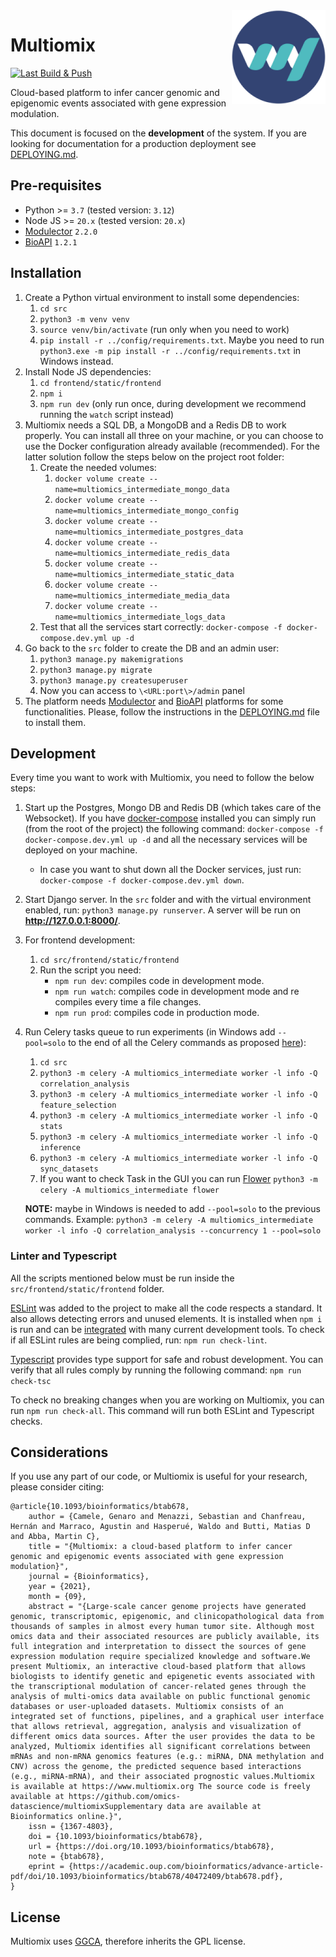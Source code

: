 <img align="right" src="src/frontend/static/frontend/img/logo-readme.png" alt="Multiomix logo">

# Multiomix

[![Last Build & Push](https://github.com/omics-datascience/multiomix/actions/workflows/main-wf.yaml/badge.svg)](https://github.com/omics-datascience/multiomix/actions/workflows/main-wf.yaml)

Cloud-based platform to infer cancer genomic and epigenomic events associated with gene expression modulation.

This document is focused on the **development** of the system. If you are looking for documentation for a production deployment see [DEPLOYING.md](DEPLOYING.md).


## Pre-requisites

- Python >= `3.7` (tested version: `3.12`)
- Node JS >= `20.x` (tested version: `20.x`)
- [Modulector][modulector] `2.2.0`
- [BioAPI][bioapi] `1.2.1`


## Installation 

1. Create a Python virtual environment to install some dependencies:
    1. `cd src`
    1. `python3 -m venv venv`
    1. `source venv/bin/activate` (run only when you need to work)
    1. `pip install -r ../config/requirements.txt`. Maybe you need to run `python3.exe -m pip install -r ../config/requirements.txt` in Windows instead.
1. Install Node JS dependencies:
    1. `cd frontend/static/frontend`
    1. `npm i`
    1. `npm run dev` (only run once, during development we recommend running the `watch` script instead)
1. Multiomix needs a SQL DB, a MongoDB and a Redis DB to work properly. You can install all three on your machine, or you can choose to use the Docker configuration already available (recommended). For the latter solution follow the steps below on the project root folder:
    1. Create the needed volumes:
       1. `docker volume create --name=multiomics_intermediate_mongo_data`
       1. `docker volume create --name=multiomics_intermediate_mongo_config`
       1. `docker volume create --name=multiomics_intermediate_postgres_data`
       1. `docker volume create --name=multiomics_intermediate_redis_data`
       1. `docker volume create --name=multiomics_intermediate_static_data`
       1. `docker volume create --name=multiomics_intermediate_media_data`
       1. `docker volume create --name=multiomics_intermediate_logs_data`
    1. Test that all the services start correctly: `docker-compose -f docker-compose.dev.yml up -d`
1. Go back to the `src` folder to create the DB and an admin user: 
    1. `python3 manage.py makemigrations`
    1. `python3 manage.py migrate`
    1. `python3 manage.py createsuperuser`
    1. Now you can access to `\<URL:port\>/admin` panel
1. The platform needs [Modulector][modulector] and [BioAPI][bioapi] platforms for some functionalities. Please, follow the instructions in the [DEPLOYING.md](DEPLOYING.md#modulector-and-bioapi-integration) file to install them.


## Development

Every time you want to work with Multiomix, you need to follow the below steps:

1. Start up the Postgres, Mongo DB and Redis DB (which takes care of the Websocket). If you have [docker-compose](https://docs.docker.com/compose/install/) installed you can simply run (from the root of the project) the following command: `docker-compose -f docker-compose.dev.yml up -d` and all the necessary services will be deployed on your machine.
    - In case you want to shut down all the Docker services, just run: `docker-compose -f docker-compose.dev.yml down`.
1. Start Django server. In the `src` folder and with the virtual environment enabled, run: `python3 manage.py runserver`. A server will be run on __http://127.0.0.1:8000/__.
1. For frontend development:
    1. `cd src/frontend/static/frontend`
    1. Run the script you need:
        - `npm run dev`: compiles code in development mode.
        - `npm run watch`: compiles code in development mode and re compiles every time a file changes.
        - `npm run prod`: compiles code in production mode.
1. Run Celery tasks queue to run experiments (in Windows add `--pool=solo` to the end of all the Celery commands as proposed [here][windows-celery]):
   1. `cd src`
   1. `python3 -m celery -A multiomics_intermediate worker -l info -Q correlation_analysis`
   1. `python3 -m celery -A multiomics_intermediate worker -l info -Q feature_selection`
   1. `python3 -m celery -A multiomics_intermediate worker -l info -Q stats`
   1. `python3 -m celery -A multiomics_intermediate worker -l info -Q inference`
   1. `python3 -m celery -A multiomics_intermediate worker -l info -Q sync_datasets`
   1. If you want to check Task in the GUI you can run [Flower](https://flower.readthedocs.io/en/latest/index.html) `python3 -m celery -A multiomics_intermediate flower`

    **NOTE:** maybe in Windows is needed to add `--pool=solo` to the previous commands. Example: `python3 -m celery -A multiomics_intermediate worker -l info -Q correlation_analysis --concurrency 1 --pool=solo`


### Linter and Typescript

All the scripts mentioned below must be run inside the `src/frontend/static/frontend` folder.

[ESLint](https://eslint.org/) was added to the project to make all the code respects a standard. It also allows detecting errors and unused elements. It is installed when `npm i` is run and can be [integrated](https://eslint.org/docs/user-guide/integrations) with many current development tools. To check if all ESLint rules are being complied, run: `npm run check-lint`.

[Typescript](https://www.typescriptlang.org/) provides type support for safe and robust development. You can verify that all rules comply by running the following command: `npm run check-tsc`

To check no breaking changes when you are working on Multiomix, you can run `npm run check-all`. This command will run both ESLint and Typescript checks.


## Considerations

If you use any part of our code, or Multiomix is useful for your research, please consider citing:

```
@article{10.1093/bioinformatics/btab678,
    author = {Camele, Genaro and Menazzi, Sebastian and Chanfreau, Hernán and Marraco, Agustin and Hasperué, Waldo and Butti, Matias D and Abba, Martin C},
    title = "{Multiomix: a cloud-based platform to infer cancer genomic and epigenomic events associated with gene expression modulation}",
    journal = {Bioinformatics},
    year = {2021},
    month = {09},
    abstract = "{Large-scale cancer genome projects have generated genomic, transcriptomic, epigenomic, and clinicopathological data from thousands of samples in almost every human tumor site. Although most omics data and their associated resources are publicly available, its full integration and interpretation to dissect the sources of gene expression modulation require specialized knowledge and software.We present Multiomix, an interactive cloud-based platform that allows biologists to identify genetic and epigenetic events associated with the transcriptional modulation of cancer-related genes through the analysis of multi-omics data available on public functional genomic databases or user-uploaded datasets. Multiomix consists of an integrated set of functions, pipelines, and a graphical user interface that allows retrieval, aggregation, analysis and visualization of different omics data sources. After the user provides the data to be analyzed, Multiomix identifies all significant correlations between mRNAs and non-mRNA genomics features (e.g.: miRNA, DNA methylation and CNV) across the genome, the predicted sequence based interactions (e.g., miRNA-mRNA), and their associated prognostic values.Multiomix is available at https://www.multiomix.org The source code is freely available at https://github.com/omics-datascience/multiomixSupplementary data are available at Bioinformatics online.}",
    issn = {1367-4803},
    doi = {10.1093/bioinformatics/btab678},
    url = {https://doi.org/10.1093/bioinformatics/btab678},
    note = {btab678},
    eprint = {https://academic.oup.com/bioinformatics/advance-article-pdf/doi/10.1093/bioinformatics/btab678/40472409/btab678.pdf},
}
```


## License

Multiomix uses [GGCA][ggca], therefore inherits the GPL license.


[ggca]: https://pypi.org/project/ggca/
[modulector]: https://github.com/omics-datascience/modulector
[bioapi]: https://github.com/omics-datascience/BioAPI
[windows-celery]: https://stackoverflow.com/a/64753882/7058363

